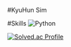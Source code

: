 #KyuHun Sim

#Skills
![Python](https://img.shields.io/badge/Python-#3776AB.svg?&style=for-the-badge&logo=Python&logoColor=#3776AB)



[![Solved.ac Profile](http://mazassumnida.wtf/api/generate_badge?boj=kyuhunsim)](https://solved.ac/kyuhunsim)<br/>


<!--
**kyuhunsim/kyuhunsim** is a ✨ _special_ ✨ repository because its `README.md` (this file) appears on your GitHub profile.

Here are some ideas to get you started:

- 🔭 I’m currently working on ...
- 🌱 I’m currently learning ...
- 👯 I’m looking to collaborate on ...
- 🤔 I’m looking for help with ...
- 💬 Ask me about ...
- 📫 How to reach me: ...
- 😄 Pronouns: ...
- ⚡ Fun fact: ...
-->
